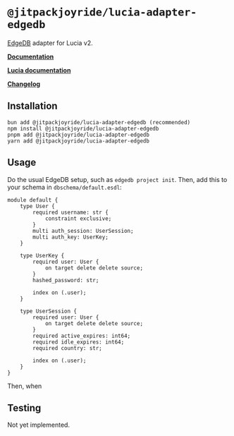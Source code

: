 # `@jitpackjoyride/lucia-adapter-edgedb`

[EdgeDB](https://www.edgedb.com/) adapter for Lucia v2.

**[Documentation](https://lucia-auth.com/reference#lucia-authadapter-prisma)**

**[Lucia documentation](https://lucia-auth.com)**

**[Changelog](github.com/JitPackJoyride/lucia-adapter-edgedb/blob/main/CHANGELOG.md)**

## Installation

```
bun add @jitpackjoyride/lucia-adapter-edgedb (recommended)
npm install @jitpackjoyride/lucia-adapter-edgedb
pnpm add @jitpackjoyride/lucia-adapter-edgedb
yarn add @jitpackjoyride/lucia-adapter-edgedb
```

## Usage

Do the usual EdgeDB setup, such as `edgedb project init`. Then, add this to your schema in `dbschema/default.esdl`:

```esdl
module default {
	type User {
		required username: str {
			constraint exclusive;
		}
		multi auth_session: UserSession;
		multi auth_key: UserKey;
	}

	type UserKey {
  		required user: User {
			on target delete delete source;
		}
		hashed_password: str;

		index on (.user);
	}

	type UserSession {
  		required user: User {
			on target delete delete source;
		}
  		required active_expires: int64;
  		required idle_expires: int64;
		required country: str;

		index on (.user);
	}
}
```

Then, when

## Testing

Not yet implemented.
